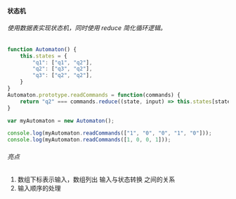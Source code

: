 #### 状态机
###### 使用数据表实现状态机，同时使用 reduce 简化循环逻辑。
```javascript
function Automaton() {
    this.states = {
        "q1": ["q1", "q2"],
        "q2": ["q3", "q2"],
        "q3": ["q2", "q2"],
    }
}
Automaton.prototype.readCommands = function(commands) {
    return "q2" === commands.reduce((state, input) => this.states[state][input], "q1");
}

var myAutomaton = new Automaton();

console.log(myAutomaton.readCommands(["1", "0", "0", "1", "0"]));
console.log(myAutomaton.readCommands([1, 0, 0, 1]));
```

###### 亮点
1. 数组下标表示输入，数组列出 输入与状态转换 之间的关系
2. 输入顺序的处理